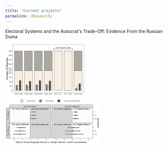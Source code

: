```yaml
---
title: "Current projects"
permalink: /Research/
---
```


Electoral Systems and the Autocrat's Trade-Off: Evidence From the Russian Duma

<div class="column-left">
<img src="/images/DualCandConv.png" style="width:50%; border:0px solid; margin-right: 20px" align="left">
<img src="/images/TradeOff_ML.png" style="width:60%; border:0px solid; margin-right: 20px" align="left">

</div>
<div class="column-right">
<p style="font-size:12px">

</p>
</div>
